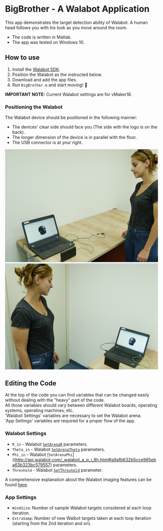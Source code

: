 # BigBrother - A Walabot Application

This app demonstrates the target detection ability of Walabot. A human head follows you with his look as you move around the room.

* The code is written in Matlab.  
* The app was tested on Windows 10.  

## How to use

1. Install the [Walabot SDK](http://walabot.com/getting-started).
2. Position the Walabot as the instructed below.
3. Download and add the app files.
3. Run `BigBrother.m` and start moving! :eyes:

**IMPORTANT NOTE:** Current Walabot settings are for vMaker18.

### Positioning the Walabot

The Walabot device should be positioned in the following manner:  
* The devices' clear side should face you (The side with the logo is on the back).
* The longer dimension of the device is in parallel with the floor.
* The USB connector is at your right.

![Positioning the Walabot](https://raw.githubusercontent.com/Walabot-Projects/Walabot-BigBrother/master/Walabot_BigBrotherL.png)
![Positioning the Walabot](https://raw.githubusercontent.com/Walabot-Projects/Walabot-BigBrother/master/Walabot_BigBrotherR.png)

## Editing the Code

At the top of the code you can find variables that can be changed easily without dealing with the "heavy" part of the code.  
All those variables should vary between different Walabot boards, operating systems, operating machines, etc.  
'Walabot Settings' variables are necessary to set the Walabot arena.  
'App Settings' variables are required for a proper flow of the app.

### Walabot Settings

* `R_in` - Walabot [`SetArenaR`](http://api.walabot.com/_walabot_a_p_i_8h.html#aac6cafa27c4a7d069dd64c903964632c) parameters.
* `Theta_in` -  Walabot [`SetArenaTheta`](http://api.walabot.com/_walabot_a_p_i_8h.html#a3832f1466248274faadd6c23127b998d) parameters.
* `Phi_in` - Walabot [`SetArenaPhi`]((http://api.walabot.com/_walabot_a_p_i_8h.html#a9afb632b5cce965eba63b323bc579557) parameters.
* `Threshold` - Walabot [`SetThreshold`](http://api.walabot.com/_walabot_a_p_i_8h.html#a4a19aa1afc64d7012392c5c91e43da15) parameter.

A comprehensive explanation about the Walabot imaging features can be found [here](http://api.walabot.com/_features.html).

### App Settings

* `WindSize`: Number of sample Walabot targets considered at each loop iteration.
* `ExtraSamp`: Number of new Walbot targets taken at each loop iteration (starting from the 2nd iteration and on).
